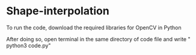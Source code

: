 # Shape-interpolation

To run the code, download the required libraries for OpenCV in Python

After doing so, open terminal in the same directory of code file and write " python3 code.py"
